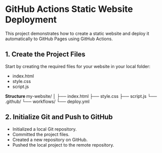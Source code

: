 
<h1><b>GitHub Actions Static Website Deployment</b></h1>

This project demonstrates how to create a static website and deploy it automatically to GitHub Pages using GitHub Actions.
<h2><b>1. Create the Project Files</b></h2>

Start by creating the required files for your website in your local folder:
<ul>
  <li>index.html</li>
  <li>style.css</li>
  <li>script.js</li>
</ul>
<b> Structure </b>
my-website/
│
├── index.html
├── style.css
├── script.js
└── .github/
    └── workflows/
        └── deploy.yml

<h2><b>2. Initialize Git and Push to GitHub</b></h2>
<ul>
<li>Initialized a local Git repository.</li>
<li>Committed the project files.</li>
<li>Created a new repository on GitHub.</li>
<li>Pushed the local project to the remote repository.</li>
</ul>

